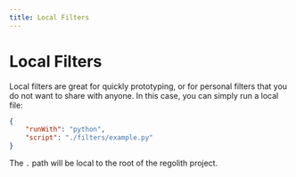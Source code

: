 ```yaml
---
title: Local Filters
---
```


# Local Filters

Local filters are great for quickly prototyping, or for personal filters that you do not want to share with anyone. In this case, you can simply run a local file:

```json
{
    "runWith": "python",
    "script": "./filters/example.py"
}
```

The `.` path will be local to the root of the regolith project.
